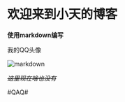 # 欢迎来到小天的博客
**使用markdown编写**

我的QQ头像

![markdown](http://q1.qlogo.cn/g?b=qq&nk=1719549416&s=100 "小天")

~~*这里现在啥也没有*~~

#QAQ#

